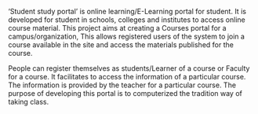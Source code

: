 ‘Student study portal’ is online learning/E-Learning portal for student. It is   developed for student in schools, colleges and institutes to access online course material. This project aims at creating a Courses portal for a campus/organization, This allows registered users of the system to join a course available in
the site and access the materials published for the course.

 People can register themselves as students/Learner of a course or Faculty for a course. It facilitates to access the information of a particular course. The information is provided by the teacher for a particular course. 
The purpose of developing this portal is to computerized the tradition way of taking class.

